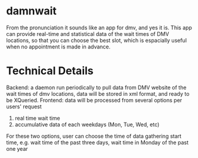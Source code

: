 damnwait
========
From the pronunciation it sounds like an app for dmv, and yes it is. This app can provide real-time and statistical data of the wait times of DMV locations, so that you can choose the best slot, which is espacially useful when no appointment is made in advance.

Technical Details
=================
Backend: a daemon run periodically to pull data from DMV website of the wait times of dmv locations, data will be stored in xml format, and ready to be XQueried.
Frontend: data will be processed from several options per users' request 
1) real time wait time
2) accumulative data of each weekdays (Mon, Tue, Wed, etc)

For these two options, user can choose the time of data gathering start time, e.g. wait time of the past three days, wait time in Monday of the past one year



